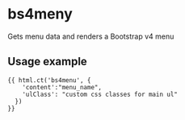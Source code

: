 # bs4meny
Gets menu data and renders a Bootstrap v4 menu


## Usage example

```twig
{{ html.ct('bs4menu', {
    'content':"menu_name",
    'ulClass': "custom css classes for main ul"
  })
}}
```
